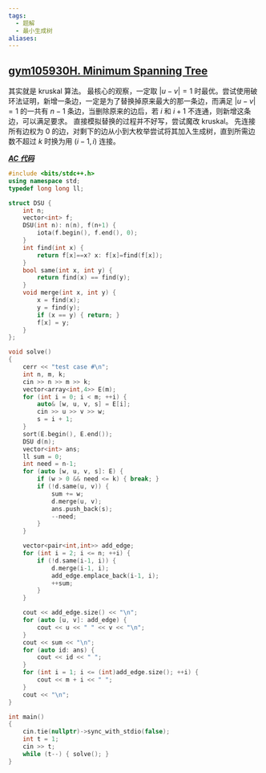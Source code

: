 ```yaml
---
tags:
  - 题解
  - 最小生成树
aliases:
---
```

## [gym105930H. Minimum Spanning Tree](https://codeforces.com/gym/105930/problem/H)

其实就是 kruskal 算法。
最核心的观察，一定取 $|u-v|=1$ 时最优。尝试使用破环法证明，新增一条边，一定是为了替换掉原来最大的那一条边，而满足 $|u-v|=1$ 的一共有 $n-1$ 条边，当删除原来的边后，若 $i$ 和 $i+1$ 不连通，则新增这条边，可以满足要求。
直接模拟替换的过程并不好写，尝试魔改 kruskal。
先连接所有边权为 $0$ 的边，对剩下的边从小到大枚举尝试将其加入生成树，直到所需边数不超过 $k$ 时换为用 $(i-1,i)$ 连接。

[***AC 代码***](https://codeforces.com/gym/105930/submission/325031495)

```cpp
#include <bits/stdc++.h>
using namespace std;
typedef long long ll;

struct DSU {
    int n;
    vector<int> f;
    DSU(int n): n(n), f(n+1) {
        iota(f.begin(), f.end(), 0);
    }
    int find(int x) {
        return f[x]==x? x: f[x]=find(f[x]);
    }
    bool same(int x, int y) {
        return find(x) == find(y);
    }
    void merge(int x, int y) {
        x = find(x);
        y = find(y);
        if (x == y) { return; }
        f[x] = y;
    }
};

void solve()
{
    cerr << "test case #\n";
    int n, m, k;
    cin >> n >> m >> k;
    vector<array<int,4>> E(m);
    for (int i = 0; i < m; ++i) {
        auto& [w, u, v, s] = E[i];
        cin >> u >> v >> w;
        s = i + 1;
    }
    sort(E.begin(), E.end());
    DSU d(n);
    vector<int> ans;
    ll sum = 0;
    int need = n-1;
    for (auto [w, u, v, s]: E) {
        if (w > 0 && need <= k) { break; }
        if (!d.same(u, v)) {
            sum += w;
            d.merge(u, v);
            ans.push_back(s);
            --need;
        }
    }

    vector<pair<int,int>> add_edge;
    for (int i = 2; i <= n; ++i) {
        if (!d.same(i-1, i)) {
            d.merge(i-1, i);
            add_edge.emplace_back(i-1, i);
            ++sum;
        }
    }

    cout << add_edge.size() << "\n";
    for (auto [u, v]: add_edge) {
        cout << u << " " << v << "\n";
    }
    cout << sum << "\n";
    for (auto id: ans) {
        cout << id << " ";
    }
    for (int i = 1; i <= (int)add_edge.size(); ++i) {
        cout << m + i << " ";
    }
    cout << "\n";
}

int main()
{
    cin.tie(nullptr)->sync_with_stdio(false);
    int t = 1;
    cin >> t;
    while (t--) { solve(); }
}
```

